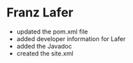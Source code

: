 # Franz Lafer

- updated the pom.xml file
- added developer information for Lafer
- added the Javadoc
- created the site.xml